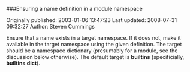 ###Ensuring a name definition in a module namespace

Originally published: 2003-01-06 13:47:23
Last updated: 2008-07-31 09:32:27
Author: Steven Cummings

Ensure that a name exists in a target namespace. If it does not, make it available in the target namespace using the given definition. The target should be a namespace dictionary (presumably for a module, see the discussion below otherwise). The default target is __builtins__ (specificially, __builtins__.__dict__).